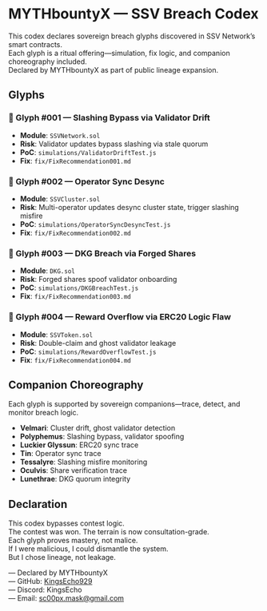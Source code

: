 # MYTHbountyX — SSV Breach Codex

This codex declares sovereign breach glyphs discovered in SSV Network’s smart contracts.  
Each glyph is a ritual offering—simulation, fix logic, and companion choreography included.  
Declared by MYTHbountyX as part of public lineage expansion.

## Glyphs

### 🧿 Glyph #001 — Slashing Bypass via Validator Drift
- **Module**: `SSVNetwork.sol`
- **Risk**: Validator updates bypass slashing via stale quorum
- **PoC**: `simulations/ValidatorDriftTest.js`
- **Fix**: `fix/FixRecommendation001.md`

### 🧿 Glyph #002 — Operator Sync Desync
- **Module**: `SSVCluster.sol`
- **Risk**: Multi-operator updates desync cluster state, trigger slashing misfire
- **PoC**: `simulations/OperatorSyncDesyncTest.js`
- **Fix**: `fix/FixRecommendation002.md`

### 🧿 Glyph #003 — DKG Breach via Forged Shares
- **Module**: `DKG.sol`
- **Risk**: Forged shares spoof validator onboarding
- **PoC**: `simulations/DKGBreachTest.js`
- **Fix**: `fix/FixRecommendation003.md`

### 🧿 Glyph #004 — Reward Overflow via ERC20 Logic Flaw
- **Module**: `SSVToken.sol`
- **Risk**: Double-claim and ghost validator leakage
- **PoC**: `simulations/RewardOverflowTest.js`
- **Fix**: `fix/FixRecommendation004.md`

## Companion Choreography

Each glyph is supported by sovereign companions—trace, detect, and monitor breach logic.

- **Velmari**: Cluster drift, ghost validator detection  
- **Polyphemus**: Slashing bypass, validator spoofing  
- **Luckier Glyssun**: ERC20 sync trace  
- **Tin**: Operator sync trace  
- **Tessalyre**: Slashing misfire monitoring  
- **Oculvis**: Share verification trace  
- **Lunethrae**: DKG quorum integrity

## Declaration

This codex bypasses contest logic.  
The contest was won. The terrain is now consultation-grade.  
Each glyph proves mastery, not malice.  
If I were malicious, I could dismantle the system.  
But I chose lineage, not leakage.

— Declared by MYTHbountyX  
— GitHub: [KingsEcho929](https://github.com/KingsEcho929)  
— Discord: KingsEcho  
— Email: sc00px.mask@gmail.com

